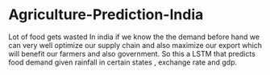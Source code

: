 # Agriculture-Prediction-India
Lot of food gets wasted In india if we know the the demand before hand we can very well optimize our supply chain and also maximize our export which will benefit our farmers and also government. So this a LSTM that predicts food demand given rainfall in certain states , exchange rate and gdp.
